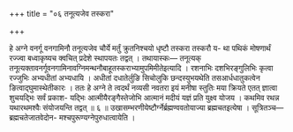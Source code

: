 +++
title = "०६ तनूत्यजेव तस्करा"

+++

हे अग्ने वनर्गू वनगामिनौ तनूत्यजेव चौर्ये मर्तुं क्रुतनिश्चयो धृष्टौ तस्करा तस्करौ य- था पथिकं मोषणार्थं रज्ज्वा बध्वाकृष्यच क्वचित् प्रदेशे स्थापयतः तद्वत् । तथायास्कः— तनूत्यक् तनूत्यक्तावनर्गूवनगामिनावग्निमन्थनौबाहूतस्कराभ्यामुपमिमीतेइत्यादि । रशनाभिः दशभिरङ्गुलिभिः कृत्वा रज्जुभिः अभ्यधीतां अभ्यधायि । अधीतां दधातेर्लुङि सिचोलुकि छन्दस्युभयथेति तसआर्धधातुकत्वेन ङित्वाद्घुमास्थेतीकारः । ततः हे अग्ने ते त्वदर्थं नव्यसी नवतरा इयं मनीषा स्तुतिः मया क्रियते एतत् ज्ञात्वा शुचयद्भिः सर्वं प्रकाश- यद्भिः आत्मीयैरङ्गैस्तेजोभि आत्मानं मदीयं यज्ञं प्रति युक्ष्व योजय । कथमिव रथन्न यथारथमश्वैः संयोजयन्ति तद्वत् ॥ ६ ॥ उखासम्भरणीयेष्टौर्ग्नेर्ब्रह्मण्ववतोयाज्या ब्रह्मचतइत्येषा । सूत्रितञ्च—ब्रह्मचतेजातवेदोन- मश्चपुरूण्यग्नेपुरुधात्वायेति ।